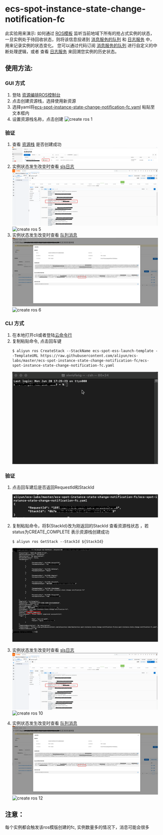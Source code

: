 # ecs-spot-instance-state-change-notification-fc
此实验用来演示: 如何通过 [ROS模板](https://ros.console.aliyun.com/cn-hangzhou/stacks) 监听当前地域下所有的抢占式实例的状态，一旦实例处于待回收状态，则将该信息投递到 [消息服务的队列](https://mns.console.aliyun.com/region/cn-hangzhou/queues) 和 [日志服务](https://sls.console.aliyun.com/lognext/profile) 中， 用来记录实例的状态变化。
您可以通过代码订阅 [消息服务的队列](https://mns.console.aliyun.com/region/cn-hangzhou/queues) 进行自定义的中断处理逻辑，或者 查看 [日志服务](https://sls.console.aliyun.com/lognext/profile) 来回溯您实例的历史状态。
## 使用方法:
### GUI 方式
1. 登陆 [资源编排ROS控制台](https://ros.console.aliyun.com/cn-hangzhou/welcome)
2. 点击创建资源栈，选择使用新资源
3. 选择yaml将[ecs-spot-instance-state-change-notification-fc.yaml](https://github.com/aliyun/ecs-labs/blob/master/ecs-spot-instance-state-change-notification-fc/ecs-spot-instance-state-change-notification-fc.yaml) 粘贴至文本框内
4. 设置资源栈名称，点击创建
![](docs/ecs-spot-instance-state-change-notification-fc-1.gif?raw=true "create ros 1")

### 验证
1. 查看 [资源栈](https://ros.console.aliyun.com/cn-hangzhou/stacks) 是否创建成功
![](docs/ecs-spot-instance-state-change-notification-fc-1.png?raw=true "create ros 2")
2. 实例状态发生改变时查看 [sls日志](https://sls.console.aliyun.com/lognext/profile)
![](docs/ecs-spot-instance-state-change-notification-fc-2.png?raw=true "create ros 3")
![](docs/ecs-spot-instance-state-change-notification-fc-2.gif?raw=true "create ros 5")
3. 实例状态发生改变时查看 [队列消息](https://mns.console.aliyun.com/region/cn-hangzhou/queues)
![](docs/ecs-spot-instance-state-change-notification-fc-3.png?raw=true "create ros 4")
![](docs/ecs-spot-instance-state-change-notification-fc-3.gif?raw=true "create ros 6")


### CLI 方式
1. 在本地打开cli或者登陆[云命令行](https://shell.aliyun.com/?spm=5176.21213303.3291411370.3.1dd653c9LowBmg&scm=20140722.S_card@@%E4%BA%A7%E5%93%81@@527485._.ID_card@@%E4%BA%A7%E5%93%81@@527485-RL_cli-OR_ser-V_2-P0_0)
2. 复制粘贴命令, 点击回车键
    ```shell
    $ aliyun ros CreateStack --StackName ecs-spot-ess-launch-template --TemplateURL https://raw.githubusercontent.com/aliyun/ecs-labs/master/ecs-spot-instance-state-change-notification-fc/ecs-spot-instance-state-change-notification-fc.yaml
    ```
   ![](docs/ecs-spot-instance-state-change-notification-fc-4.gif?raw=true "create ros 6")
### 验证
1. 点击回车建后是否返回RequestId和StackId
   
   ![](docs/ecs-spot-instance-state-change-notification-fc-4.png?raw=true "create ros 7")
   
2. 复制粘贴命令，将${StackId}改为刚返回的StackId 查看资源栈状态 ，若status为CREATE_COMPLETE 表示资源栈创建成功
    ```shell
    $ aliyun ros GetStack --StackId ${StackId}
    ```
   ![](docs/ecs-spot-instance-state-change-notification-fc-5.png?raw=true "create ros 8")
   
3. 实例状态发生改变时查看 [sls日志](https://sls.console.aliyun.com/lognext/profile)
   ![](docs/ecs-spot-instance-state-change-notification-fc-2.png?raw=true "create ros 9")
   ![](docs/ecs-spot-instance-state-change-notification-fc-2.gif?raw=true "create ros 10")
4. 实例状态发生改变时查看 [队列消息](https://mns.console.aliyun.com/region/cn-hangzhou/queues)
   ![](docs/ecs-spot-instance-state-change-notification-fc-3.png?raw=true "create ros 11")
   ![](docs/ecs-spot-instance-state-change-notification-fc-3.gif?raw=true "create ros 12")
## 注意：
每个实例都会触发该ros模版创建的fc, 实例数量多的情况下，消息可能会很多
